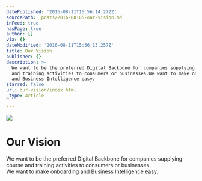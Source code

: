 ```yaml
---
datePublished: '2016-08-11T15:56:14.272Z'
sourcePath: _posts/2016-08-05-our-vision.md
inFeed: true
hasPage: true
author: []
via: {}
dateModified: '2016-08-11T15:56:13.257Z'
title: Our Vision
publisher: {}
description: >-
  We want to be the preferred Digital Backbone for companies supplying course
  and training activities to consumers or businesses.We want to make onboarding
  and Business Intelligence easy.
starred: false
url: our-vision/index.html
_type: Article

---
```

![](https://the-grid-user-content.s3-us-west-2.amazonaws.com/a1ab784e-2d1b-4506-9b11-5ff7447e8283.jpg)

# Our Vision

We want to be the preferred Digital Backbone for companies supplying course and training activities to consumers or businesses.  
We want to make onboarding and Business Intelligence easy.